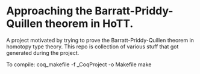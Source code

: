 # Approaching the Barratt-Priddy-Quillen theorem in HoTT.
A project motivated by trying to prove the Barratt-Priddy-Quillen theorem in homotopy type theory.
This repo is collection of various stuff that got generated during the project.


To compile:
coq_makefile -f _CoqProject -o Makefile
make
